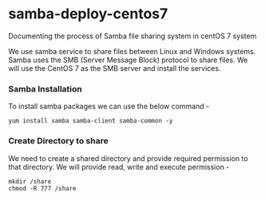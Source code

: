 # samba-deploy-centos7
Documenting the process of Samba file sharing system in centOS 7 system

We use samba service to share files between Linux and Windows systems. Samba uses the SMB (Server Message Block) protocol to share files. We will use the CentOS 7 as the SMB server and install the services. 

### Samba Installation 
To install samba packages we can use the below command -
```
yum install samba samba-client samba-common -y
```

### Create Directory to share
We need to create a shared directory and provide required permission to that directory. We will provide read, write and execute permission -
```
mkdir /share
chmod -R 777 /share
```

